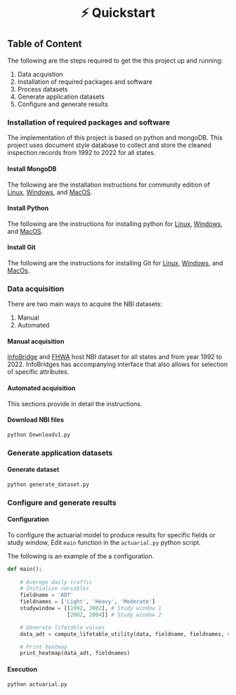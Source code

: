 <h1 align='center'>
            ⚡️ Quickstart 
</h1>

## Table of Content

The following are the steps required to get the this project up and running:
1. Data acquistion
2. Installation of required packages and software
3. Process datasets
4. Generate application datasets
5. Configure and generate results 

### Installation of required packages and software
The implementation of this project is based on python and mongoDB. This project uses document style database to collect and store the cleaned inspection records from 1992 to 2022 for all states. 

#### Install MongoDB
The following are the installation instructions for community edition of [Linux](https://www.mongodb.com/docs/manual/administration/install-on-linux/), [Windows](https://www.mongodb.com/docs/manual/tutorial/install-mongodb-on-windows/), and [MacOS](https://www.mongodb.com/docs/manual/tutorial/install-mongodb-on-os-x/).

#### Install Python
The following are the instructions for installing python for [Linux](https://www.python.org/downloads/source/), [Windows](https://www.python.org/downloads/release/python-3106/), and [MacOS](https://www.python.org/downloads/macos/).

#### Install Git
The following are the instructions for installing Git for [Linux](https://git-scm.com/book/en/v2/Getting-Started-Installing-Git), [Windows](https://git-scm.com/book/en/v2/Getting-Started-Installing-Git), and [MacOs](https://git-scm.com/book/en/v2/Getting-Started-Installing-Git).

### Data acquisition 
There are two main ways to acquire the NBI datasets:
1. Manual 
2. Automated

#### Manual acquisition
[InfoBridge](https://infobridge.fhwa.dot.gov/Data) and [FHWA](https://www.fhwa.dot.gov/bridge/nbi/ascii.cfm) host NBI dataset for all states and from year 1992 to 2022. InfoBridges has accompanying interface that also allows for selection of specific attributes.

#### Automated acquisition

This sections provide in detail the instructions.

####  Download NBI files
```zsh
python Downloadv1.py
```


### Generate application datasets

#### Generate dataset

```zsh
python generate_dataset.py
```


### Configure and generate results

#### Configuration

To configure the actuarial model to produce results for specific fields or study window, Edit `main` function in the `actuarial.py` python script.

The following is an example of the a configuration.
```python
def main():
    
    # Average daily traffic
    # Initialize variables
    fieldname = 'ADT'
    fieldnames = ['Light', 'Heavy', 'Moderate']
    studywindow = [[1992, 2002], # Study window 1
                   [2002, 2004]] # Study window 2

    # Generate lifetable values
    data_adt = compute_lifetable_utility(data, fieldname, fieldnames, studywindow)

    # Print heatmap
    print_heatmap(data_adt, fieldnames)
```

#### Execution

```zsh
python actuarial.py
```

